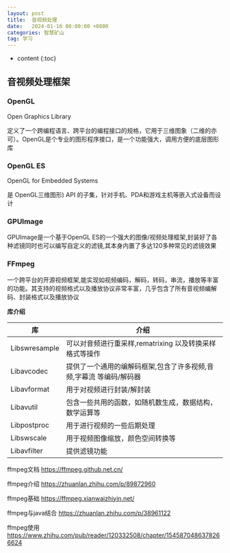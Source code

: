```yaml
---
layout: post
title:  音视频处理
date:   2024-01-16 00:00:00 +0800
categories: 智慧矿山
tag: 学习
---
```


* content
{:toc}
## 音视频处理框架

### OpenGL

Open Graphics Library

定义了一个跨编程语言、跨平台的编程接口的规格，它用于三维图象（二维的亦可）。OpenGL是个专业的图形程序接口，是一个功能强大，调用方便的底层图形库



### OpenGL ES

OpenGL for Embedded Systems

是 OpenGL三维图形) API 的子集，针对手机、PDA和游戏主机等嵌入式设备而设计



### GPUImage

GPUImage是一个基于OpenGL ES的一个强大的图像/视频处理框架,封装好了各种滤镜同时也可以编写自定义的滤镜,其本身内置了多达120多种常见的滤镜效果



### FFmpeg

一个跨平台的开源视频框架,能实现如视频编码，解码，转码，串流，播放等丰富的功能。其支持的视频格式以及播放协议非常丰富，几乎包含了所有音视频编解码、封装格式以及播放协议

**库介绍**

| 库            | 介绍                                                         |
| ------------- | ------------------------------------------------------------ |
| Libswresample | 可以对音频进行重采样,rematrixing 以及转换采样格式等操作      |
| Libavcodec    | 提供了一个通用的编解码框架,包含了许多视频,音频,字幕流 等编码/解码器 |
| Libavformat   | 用于对视频进行封装/解封装                                    |
| Libavutil     | 包含一些共用的函数，如随机数生成，数据结构，数学运算等       |
| Libpostproc   | 用于进行视频的一些后期处理                                   |
| Libswscale    | 用于视频图像缩放，颜色空间转换等                             |
| Libavfilter   | 提供滤镜功能                                                 |




ffmpeg文档 https://ffmpeg.github.net.cn/

ffmpeg介绍 https://zhuanlan.zhihu.com/p/89872960

ffmpeg基础 https://ffmpeg.xianwaizhiyin.net/

ffmpeg与java结合 https://zhuanlan.zhihu.com/p/38961122

ffmpeg使用 https://www.zhihu.com/pub/reader/120332508/chapter/1545870486378266624